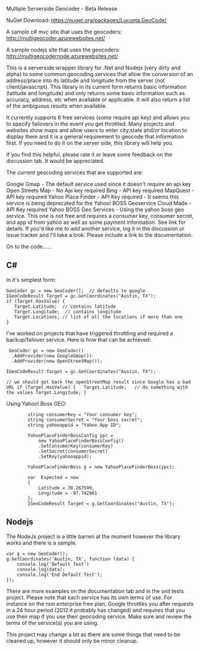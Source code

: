 Multiple Serverside Geocoder - Beta Release

NuGet Download: https://nuget.org/packages/Lucuma.GeoCode/

A sample c# mvc site that uses the geocoders: http://multigeocoder.azurewebsites.net/

A sample nodejs site that uses the geocoders: http://multigeocodernode.azurewebsites.net/

This is a serverside wrapper library for .Net and Nodejs (very dirty and alpha) to some common geocoding services that allow the conversion of an address/place into its latitude and longitude from the server (not client/javascript).  This library in its current form returns basic information (latitude and longitude) and only returns some basic information such as accuracy, address, etc when available or applicable.  It will also return a list of the ambiguous results when available.

It currently supports 6 free services (some require api key) and allows you to specify failovers in the event you get throttled.  Many projects and websites show maps and allow users to enter city,state and/or location to display them and it is a general requirement to geocode that information first.  If you need to do it on the server side, this library will help you.

If you find this helpful, please rate it or leave some feedback on the discussion tab.  It would be appreciated.

The current geocoding services that are supported are:

Google Gmap - The default service used since it doesn't require an api key
Open Streets Map - No Api key required
Bing - API key required
MapQuest - API key required
Yahoo Place Finder - API Key required - It seems this service is being deprecated for the Yahoo! BOSS Geoservice
Cloud Made - API Key required
Yahoo BOSS Geo Services - Using the yahoo boss geo service. This one is not free and requires a consumer key, consumer secret, and app id from yahoo as well as some payment information.  See link for details.
If you'd like me to add another service, log it in the discussion or issue tracker and I'll take a look.  Please include a link to the documentation.

On to the code......

## C#

In it's simplest form:

    GeoCoder gc = new GeoCoder();  // defaults to google
    IGeoCodeResult Target = gc.GetCoordinates("Austin, TX");
    if (Target.HasValue) {
       Target.Latitude;  // contains latitude
       Target.Longitude;  // contains longitude
       Target.Locations; // list of all the locations if more than one
    }
    
I've worked on projects that have triggered throttling and required a backup/failover service.  Here is how that can be achieved:

	 GeoCoder gc = new GeoCoder()
  	  .AddProvider(new GoogleGmap())   
  	  .AddProvider(new OpenStreetMap());

	IGeoCodeResult Target = gc.GetCoordinates("Austin, TX");

    // we should get back the openStreetMap result since Google has a bad URL if (Target.HasValue) {   Target.Latitude;   // do something with the values Target.Longitude; }

Using Yahoo! Boss GEO:
 
            string consumerKey = "Your consumer key";
            string consumerSecret = "Your boss secret";
            string yahooappid = "Yahoo App ID";

            YahooPlaceFinderBossConfig ypc =
                new YahooPlaceFinderBossConfig()
                .SetConsumerKey(consumerKey)
                .SetSecret(consumerSecret)
                .SetKey(yahooappid);

            YahooPlaceFinderBoss g = new YahooPlaceFinderBoss(ypc);

            var  Expected = new
            {
                Latitude = 30.267599,
                Longitude = -97.742981
            };
            IGeoCodeResult Target = g.GetCoordinates("Austin, TX");
        

## Nodejs

The NodeJs project is a little barren at the moment however the library works and there is a sample. 

    var g = new GeoCoder();
    g.GetCoordinates('Austin, TX', function (data) {
        console.log('Default Test')
        console.log(data);
        console.log('End Default Test');
    });
 

There are more examples on the documentation tab and in the unit tests project.  Please note that each service has its own terms of use.  For instance on the non enterprise free plan, Google throttles you after   requests in a 24 hour period (2012 it probably has changed) and requires that you use their map if you use their geocoding service.   Make sure and review the terms of the service(s) you are using. 

This project may change a bit as there are some things that need to be cleaned up, however it should only be minor cleanup.  


